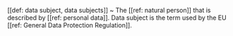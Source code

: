 [[def: data subject, data subjects]]
~ The [[ref: natural person]] that is described by [[ref: personal data]]. Data subject is the term used by the EU [[ref: General Data Protection Regulation]].

